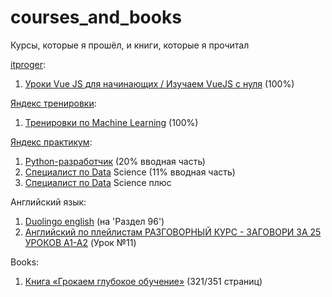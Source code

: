 # courses_and_books
Курсы, которые я прошёл, и книги, которые я прочитал

[itproger](https://www.youtube.com/@itproger):
1. [Уроки Vue JS для начинающих / Изучаем VueJS с нуля](https://www.youtube.com/watch?v=TV9UtmlYCMM&list=PLDyJYA6aTY1lwiVmcFFb7g0dRehAXmWUn) (100%)

[Яндекс тренировки](https://yandex.ru/yaintern/training):
1. [Тренировки по Machine Learning](https://yandex.ru/yaintern/training/ml-training?mindbox-message-key=7471047284419985412&mindbox-click-id=b5fcbb11-b8d0-4d0c-b2c2-bb48664d682b&utm_source=mindbox&utm_medium=email&utm_campaign=training4&utm_content=reg) (100%)

[Яндекс практикум](https://practicum.yandex.ru/):
1. [Python-разработчик](https://practicum.yandex.ru/profile/backend-developer/)  (20% вводная часть)
2. [Специалист по Data](https://practicum.yandex.ru/profile/data-scientist/) Science  (11% вводная часть) 
3. [Специалист по Data](https://practicum.yandex.ru/profile/data-scientist/ ) Science плюс  

Английский язык:
1. [Duolingo english](https://www.duolingo.com/) (на 'Раздел 96')
2. [Английский по плейлистам РАЗГОВОРНЫЙ КУРС - ЗАГОВОРИ ЗА 25 УРОКОВ A1-A2](https://www.youtube.com/watch?v=swY3VuD3B0I&list=PLD6SPjEPomatqksnI7khGOkOyeBOb7dYf) (Урок №11)

Books: 
1. [Книга «Грокаем глубокое обучение»](https://github.com/H20CH3PO2/Grokking-Deep-Learning) (321/351 страниц)  
